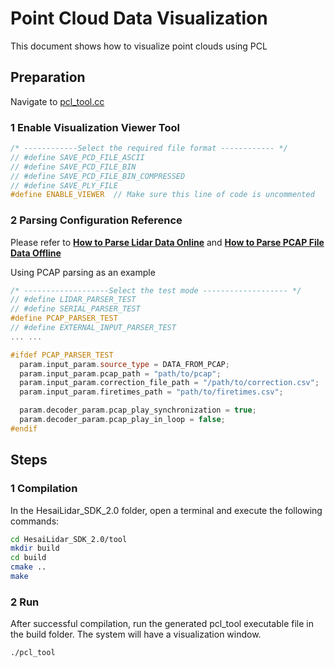 # Point Cloud Data Visualization
This document shows how to visualize point clouds using PCL

## Preparation
Navigate to [pcl_tool.cc](../tool/pcl_tool.cc) 

### 1 Enable Visualization Viewer Tool
```cpp
/* ------------Select the required file format ------------ */
// #define SAVE_PCD_FILE_ASCII
// #define SAVE_PCD_FILE_BIN
// #define SAVE_PCD_FILE_BIN_COMPRESSED
// #define SAVE_PLY_FILE
#define ENABLE_VIEWER  // Make sure this line of code is uncommented
```

### 2 Parsing Configuration Reference 
Please refer to **[How to Parse Lidar Data Online](../docs/parsing_lidar_data_online.md)** and **[How to Parse PCAP File Data Offline](../docs/parsing_pcap_file_data_offline.md)**

Using PCAP parsing as an example

``` cpp
/* -------------------Select the test mode ------------------- */
// #define LIDAR_PARSER_TEST
// #define SERIAL_PARSER_TEST
#define PCAP_PARSER_TEST
// #define EXTERNAL_INPUT_PARSER_TEST
... ... 

#ifdef PCAP_PARSER_TEST
  param.input_param.source_type = DATA_FROM_PCAP;                       // Set data source to offline PCAP point cloud data
  param.input_param.pcap_path = "path/to/pcap";                         // Offline PCAP point cloud data path
  param.input_param.correction_file_path = "/path/to/correction.csv";   // Calibration file (angle correction file), recommend using the lidar's own calibration file
  param.input_param.firetimes_path = "path/to/firetimes.csv";           // Optional: Channel firing timing (firing moment correction file)

  param.decoder_param.pcap_play_synchronization = true;                 // Synchronize parsing according to point cloud timestamp, simulating actual lidar frequency
  param.decoder_param.pcap_play_in_loop = false;                        // Loop parsing PCAP
#endif
```


## Steps
### 1 Compilation
In the HesaiLidar_SDK_2.0 folder, open a terminal and execute the following commands:
```bash
cd HesaiLidar_SDK_2.0/tool
mkdir build
cd build
cmake ..
make
```

### 2 Run
After successful compilation, run the generated pcl_tool executable file in the build folder. The system will have a visualization window.
```bash
./pcl_tool
```

